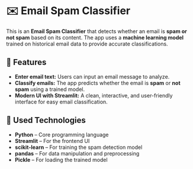# ✉️ Email Spam Classifier  

This is an **Email Spam Classifier** that detects whether an email is **spam or not spam** based on its content. The app uses a **machine learning model** trained on historical email data to provide accurate classifications.  

## 🚀 Features  
- **Enter email text:** Users can input an email message to analyze.  
- **Classify emails:** The app predicts whether the email is **spam** or **not spam** using a trained model.  
- **Modern UI with Streamlit:** A clean, interactive, and user-friendly interface for easy email classification.   

## 📌 Used Technologies  
- **Python** – Core programming language  
- **Streamlit** – For the frontend UI  
- **scikit-learn** – For training the spam detection model  
- **pandas** – For data manipulation and preprocessing  
- **Pickle** – For loading the trained model  
